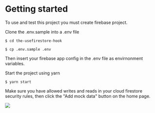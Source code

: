 # Getting started

To use and test this project you must create firebase project.

Clone the .env.sample into a .env file

`$ cd the-usefirestore-hook`

`$ cp .env.sample .env`

Then insert your firebase app config in the .env file as envirnonment variables.

Start the project using yarn

`$ yarn start`

Make sure you have allowed writes and reads in your cloud firestore security rules,
then click the "Add mock data" button on the home page.

![](https://i.ibb.co/NyTMgtm/Screenshot-2021-05-11-at-20-20-00.png)
